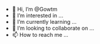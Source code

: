 - 👋 Hi, I’m @Gowtm
- 👀 I’m interested in ...
- 🌱 I’m currently learning ...
- 💞️ I’m looking to collaborate on ...
- 📫 How to reach me ...

<!---
Gowtm/Gowtm is a ✨ special ✨ repository because its `README.md` (this file) appears on your GitHub profile.
You can click the Preview link to take a look at your changes.
--->
